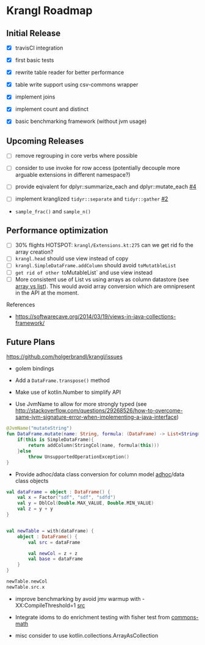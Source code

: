 Krangl Roadmap
==============


Initial Release
-------------

* [X] travisCI integration
* [X] first basic tests
* [X] rewrite table reader for better performance
* [X] table write support using csv-commons wrapper
* [X] implement joins
* [X] implement count and distinct
* [X] basic benchmarking framework (without jvm usage)


Upcoming Releases
-----------------

* [ ] remove regrouping in core verbs where possible
* [ ] consider to use invoke for row access (potentially decouple more arguable extensions in different namespace?)

* [ ] provide eqivalent for dplyr::summarize_each and dplyr::mutate_each [#4](https://github.com/holgerbrandl/krangl/issues/4)
* [ ] implement kranglized `tidyr::separate` and `tidyr::gather` [#2](https://github.com/holgerbrandl/krangl/issues/2)
* `sample_frac()` and `sample_n()`


Performance optimization
------------------------

* [ ] 30% flights HOTSPOT: `krangl/Extensions.kt:275` can we get rid fo the array creation?
* [ ] `krangl.head` should use view instead of copy
* [ ] `krangl.SimpleDataFrame.addColumn` should avoid `toMutatbleList`
* [ ] `get rid of other `toMutableList` and use view instead
* [ ] More consistent use of List vs using arrays as column datastore (see [array vs list](http://stackoverflow.com/questions/716597/array-or-list-in-java-which-is-faster)). This would avoid array conversion which are omnipresent in the API at the moment.

References
* https://softwarecave.org/2014/03/19/views-in-java-collections-framework/

Future Plans
-------------


https://github.com/holgerbrandl/krangl/issues

* golem bindings
* Add a `DataFrame.transpose()` method
* Make use of kotlin.Number to simplify API

* Use JvmName to allow for more strongly typed (see  http://stackoverflow.com/questions/29268526/how-to-overcome-same-jvm-signature-error-when-implementing-a-java-interface)
```kotlin
@JvmName("mutateString")
fun DataFrame.mutate(name: String, formula: (DataFrame) -> List<String>): DataFrame {
    if(this is SimpleDataFrame){
        return addColumn(StringCol(name, formula(this)))
    }else
        throw UnsupportedOperationException()
}

```

* Provide adhoc/data class conversion for column model [adhoc](https://kotlinlang.org/docs/reference/object-declarations.html#object-expressions)/data class objects
```kotlin
val dataFrame = object : DataFrame() {
    val x = Factor("sdf", "sdf", "sdfd")
    val y = DblCol(Double.MAX_VALUE, Double.MIN_VALUE)
    val z = y + y
}


val newTable = with(dataFrame) {
    object : DataFrame() {
        val src = dataFrame

        val newCol = z + z
        val base = dataFrame
    }
}

newTable.newCol
newTable.src.x
```

* improve benchmarking by avoid jmv warmup with -XX:CompileThreshold=1 [src](http://stackoverflow.com/questions/1481853/technique-or-utility-to-minimize-java-warm-up-time)

* Integrate idoms to do enrichment testing with fisher test from [commons-math](http://commons.apache.org/proper/commons-math/apidocs/org/apache/commons/math3/distribution/HypergeometricDistribution.html)

* misc consider to use kotlin.collections.ArrayAsCollection